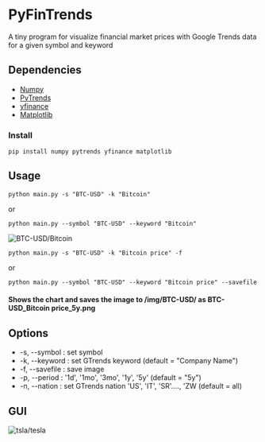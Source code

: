 # PyFinTrends
A tiny program for visualize financial market prices with Google Trends data for a given symbol and keyword

## Dependencies
- [Numpy](https://pypi.org/project/numpy/)
- [PyTrends](https://pypi.org/project/pytrends/)
- [yfinance](https://pypi.org/project/yfinance/)
- [Matplotlib](https://pypi.org/project/matplotlib/)
### Install

```
pip install numpy pytrends yfinance matplotlib
```
## Usage
```
python main.py -s "BTC-USD" -k "Bitcoin"
```
or 
```
python main.py --symbol "BTC-USD" --keyword "Bitcoin"
```

![BTC-USD/Bitcoin](https://github.com/Wonkysouce/img/blob/master/BTC-USD%20.png?raw=true "Example")
```
python main.py -s "BTC-USD" -k "Bitcoin price" -f
```
or 
```
python main.py --symbol "BTC-USD" --keyword "Bitcoin price" --savefile
```
#### Shows the chart and saves the image to /img/BTC-USD/ as BTC-USD_Bitcoin price_5y.png
## Options
- -s, --symbol : set symbol  
- -k, --keyword : set GTrends keyword (default = "Company Name")
- -f, --savefile : save image
- -p, --period : '1d', '1mo', '3mo', '1y', '5y' (default = "5y")
- -n, --nation : set GTrends nation 'US', 'IT', 'SR'...., 'ZW (default = all)

## GUI
![tsla/tesla](https://github.com/Wonkysouce/img/blob/master/gui.PNG?raw=true "Example")


